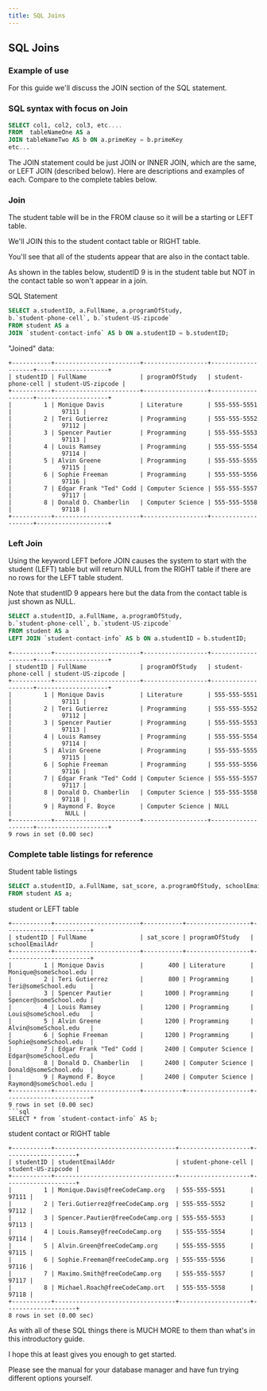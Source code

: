 ```yaml
---
title: SQL Joins
---
```


## SQL Joins

### Example of use
For this guide we'll discuss the JOIN section of the SQL statement.

### SQL syntax with focus on Join

```sql
SELECT col1, col2, col3, etc....
FROM  tableNameOne AS a
JOIN tableNameTwo AS b ON a.primeKey = b.primeKey 
etc...
```
The JOIN statement could be just JOIN or INNER JOIN, which are the same, or LEFT JOIN (described below). 
Here are descriptions and examples of each.  Compare to the complete tables below.

### Join
The student table will be in the FROM clause so it will be a starting or LEFT table.

We'll JOIN this to the student contact table or RIGHT table.

You'll see that all of the students appear that are also in the contact table.

As shown in the tables below, studentID 9 is in the student table but NOT in the contact table so won't appear in a join.

SQL Statement
```sql
SELECT a.studentID, a.FullName, a.programOfStudy,
b.`student-phone-cell`, b.`student-US-zipcode`
FROM student AS a
JOIN `student-contact-info` AS b ON a.studentID = b.studentID;
```

"Joined" data:
``` text
+-----------+------------------------+------------------+--------------------+--------------------+
| studentID | FullName               | programOfStudy   | student-phone-cell | student-US-zipcode |
+-----------+------------------------+------------------+--------------------+--------------------+
|         1 | Monique Davis          | Literature       | 555-555-5551       |              97111 |
|         2 | Teri Gutierrez         | Programming      | 555-555-5552       |              97112 |
|         3 | Spencer Pautier        | Programming      | 555-555-5553       |              97113 |
|         4 | Louis Ramsey           | Programming      | 555-555-5554       |              97114 |
|         5 | Alvin Greene           | Programming      | 555-555-5555       |              97115 |
|         6 | Sophie Freeman         | Programming      | 555-555-5556       |              97116 |
|         7 | Edgar Frank "Ted" Codd | Computer Science | 555-555-5557       |              97117 |
|         8 | Donald D. Chamberlin   | Computer Science | 555-555-5558       |              97118 |
+-----------+------------------------+------------------+--------------------+--------------------+
```

### Left Join
Using the keyword LEFT before JOIN causes the system to start with the student (LEFT) table but will return NULL from the RIGHT table if there are no rows for the LEFT table student.

Note that studentID 9 appears here but the data from the contact table is just shown as NULL.

```sql
SELECT a.studentID, a.FullName, a.programOfStudy,
b.`student-phone-cell`, b.`student-US-zipcode`
FROM student AS a
LEFT JOIN `student-contact-info` AS b ON a.studentID = b.studentID;
```
``` text
+-----------+------------------------+------------------+--------------------+--------------------+
| studentID | FullName               | programOfStudy   | student-phone-cell | student-US-zipcode |
+-----------+------------------------+------------------+--------------------+--------------------+
|         1 | Monique Davis          | Literature       | 555-555-5551       |              97111 |
|         2 | Teri Gutierrez         | Programming      | 555-555-5552       |              97112 |
|         3 | Spencer Pautier        | Programming      | 555-555-5553       |              97113 |
|         4 | Louis Ramsey           | Programming      | 555-555-5554       |              97114 |
|         5 | Alvin Greene           | Programming      | 555-555-5555       |              97115 |
|         6 | Sophie Freeman         | Programming      | 555-555-5556       |              97116 |
|         7 | Edgar Frank "Ted" Codd | Computer Science | 555-555-5557       |              97117 |
|         8 | Donald D. Chamberlin   | Computer Science | 555-555-5558       |              97118 |
|         9 | Raymond F. Boyce       | Computer Science | NULL               |               NULL |
+-----------+------------------------+------------------+--------------------+--------------------+
9 rows in set (0.00 sec)
```

### Complete table listings for reference
Student table listings

```sql
SELECT a.studentID, a.FullName, sat_score, a.programOfStudy, schoolEmailAdr 
FROM student AS a;
```

student or LEFT table
```text
+-----------+------------------------+-----------+------------------+------------------------+
| studentID | FullName               | sat_score | programOfStudy   | schoolEmailAdr         |
+-----------+------------------------+-----------+------------------+------------------------+
|         1 | Monique Davis          |       400 | Literature       | Monique@someSchool.edu |
|         2 | Teri Gutierrez         |       800 | Programming      | Teri@someSchool.edu    |
|         3 | Spencer Pautier        |      1000 | Programming      | Spencer@someSchool.edu |
|         4 | Louis Ramsey           |      1200 | Programming      | Louis@someSchool.edu   |
|         5 | Alvin Greene           |      1200 | Programming      | Alvin@someSchool.edu   |
|         6 | Sophie Freeman         |      1200 | Programming      | Sophie@someSchool.edu  |
|         7 | Edgar Frank "Ted" Codd |      2400 | Computer Science | Edgar@someSchool.edu   |
|         8 | Donald D. Chamberlin   |      2400 | Computer Science | Donald@someSchool.edu  |
|         9 | Raymond F. Boyce       |      2400 | Computer Science | Raymond@someSchool.edu |
+-----------+------------------------+-----------+------------------+------------------------+
9 rows in set (0.00 sec)
```sql
SELECT * from `student-contact-info` AS b;
```

student contact or RIGHT table
``` text
+-----------+----------------------------------+--------------------+--------------------+
| studentID | studentEmailAddr                 | student-phone-cell | student-US-zipcode |
+-----------+----------------------------------+--------------------+--------------------+
|         1 | Monique.Davis@freeCodeCamp.org   | 555-555-5551       |              97111 |
|         2 | Teri.Gutierrez@freeCodeCamp.org  | 555-555-5552       |              97112 |
|         3 | Spencer.Pautier@freeCodeCamp.org | 555-555-5553       |              97113 |
|         4 | Louis.Ramsey@freeCodeCamp.org    | 555-555-5554       |              97114 |
|         5 | Alvin.Green@freeCodeCamp.org     | 555-555-5555       |              97115 |
|         6 | Sophie.Freeman@freeCodeCamp.org  | 555-555-5556       |              97116 |
|         7 | Maximo.Smith@freeCodeCamp.org    | 555-555-5557       |              97117 |
|         8 | Michael.Roach@freeCodeCamp.ort   | 555-555-5558       |              97118 |
+-----------+----------------------------------+--------------------+--------------------+
8 rows in set (0.00 sec)
```


As with all of these SQL things there is MUCH MORE to them than what's in this introductory guide.  

I hope this at least gives you enough to get started.  

Please see the manual for your database manager and have fun trying different options yourself.

